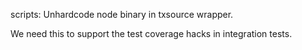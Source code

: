 scripts: Unhardcode node binary in txsource wrapper.

We need this to support the test coverage hacks in integration tests.

